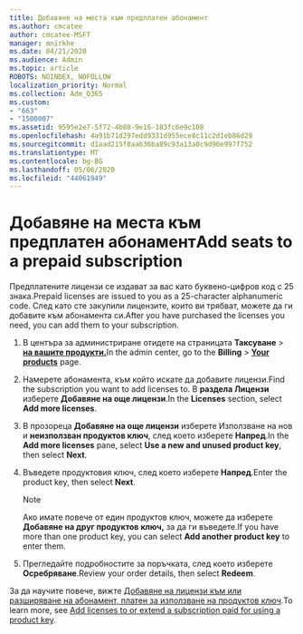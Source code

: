 ```yaml
---
title: Добавяне на места към предплатен абонамент
ms.author: cmcatee
author: cmcatee-MSFT
manager: mnirkhe
ms.date: 04/21/2020
ms.audience: Admin
ms.topic: article
ROBOTS: NOINDEX, NOFOLLOW
localization_priority: Normal
ms.collection: Adm_O365
ms.custom:
- "663"
- "1500007"
ms.assetid: 9595e2e7-5f72-4b08-9e16-183fc6e9c108
ms.openlocfilehash: 4a91b71d297edd9331d955ece8c11c2d1eb86d29
ms.sourcegitcommit: d1aad215f8aa636ba89c93a13a0c9d90e997f752
ms.translationtype: MT
ms.contentlocale: bg-BG
ms.lasthandoff: 05/06/2020
ms.locfileid: "44061949"
---
```

# <a name="add-seats-to-a-prepaid-subscription"></a><span data-ttu-id="95e24-102">Добавяне на места към предплатен абонамент</span><span class="sxs-lookup"><span data-stu-id="95e24-102">Add seats to a prepaid subscription</span></span>

<span data-ttu-id="95e24-103">Предплатените лицензи се издават за вас като буквено-цифров код с 25 знака.</span><span class="sxs-lookup"><span data-stu-id="95e24-103">Prepaid licenses are issued to you as a 25-character alphanumeric code.</span></span> <span data-ttu-id="95e24-104">След като сте закупили лицензите, които ви трябват, можете да ги добавите към абонамента си.</span><span class="sxs-lookup"><span data-stu-id="95e24-104">After you have purchased the licenses you need, you can add them to your subscription.</span></span> 

1. <span data-ttu-id="95e24-105">В центъра за администриране отидете на страницата **Таксуване** > **[на вашите продукти.](https://go.microsoft.com/fwlink/p/?linkid=842054)**</span><span class="sxs-lookup"><span data-stu-id="95e24-105">In the admin center, go to the **Billing** > **[Your products](https://go.microsoft.com/fwlink/p/?linkid=842054)** page.</span></span>

2. <span data-ttu-id="95e24-106">Намерете абонамента, към който искате да добавите лицензи.</span><span class="sxs-lookup"><span data-stu-id="95e24-106">Find the subscription you want to add licenses to.</span></span> <span data-ttu-id="95e24-107">В **раздела Лицензи** изберете **Добавяне на още лицензи**.</span><span class="sxs-lookup"><span data-stu-id="95e24-107">In the **Licenses** section, select **Add more licenses**.</span></span>

3. <span data-ttu-id="95e24-108">В прозореца **Добавяне на още лицензи** изберете Използване на нов и **неизползван продуктов ключ**, след което изберете **Напред**.</span><span class="sxs-lookup"><span data-stu-id="95e24-108">In the **Add more licenses** pane, select **Use a new and unused product key**, then select **Next**.</span></span>

4. <span data-ttu-id="95e24-109">Въведете продуктовия ключ, след което изберете **Напред**.</span><span class="sxs-lookup"><span data-stu-id="95e24-109">Enter the product key, then select **Next**.</span></span>

    > [!NOTE]
    > <span data-ttu-id="95e24-110">Ако имате повече от един продуктов ключ, можете да изберете **Добавяне на друг продуктов ключ,** за да ги въведете.</span><span class="sxs-lookup"><span data-stu-id="95e24-110">If you have more than one product key, you can select **Add another product key** to enter them.</span></span>

5. <span data-ttu-id="95e24-111">Прегледайте подробностите за поръчката, след което изберете **Осребряване**.</span><span class="sxs-lookup"><span data-stu-id="95e24-111">Review your order details, then select **Redeem**.</span></span>

<span data-ttu-id="95e24-112">За да научите повече, вижте [Добавяне на лицензи към или разширяване на абонамент, платен за използване на продуктов ключ](https://docs.microsoft.com/office365/admin/misc/add-licenses-using-product-key).</span><span class="sxs-lookup"><span data-stu-id="95e24-112">To learn more, see [Add licenses to or extend a subscription paid for using a product key](https://docs.microsoft.com/office365/admin/misc/add-licenses-using-product-key).</span></span>